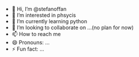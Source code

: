 - 👋 Hi, I’m @stefanoffan
- 👀 I’m interested in phsycis
- 🌱 I’m currently learning python
- 💞️ I’m looking to collaborate on ...(no plan for now)
- 📫 How to reach me 
- 😄 Pronouns: ...
- ⚡ Fun fact: ...

<!---
stefanoffan/stefanoffan is a ✨ special ✨ repository because its `README.md` (this file) appears on your GitHub profile.
You can click the Preview link to take a look at your changes.
--->

